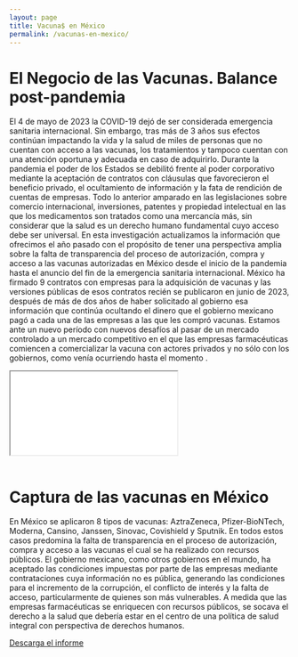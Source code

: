 ```yaml
---
layout: page
title: Vacuna$ en México
permalink: /vacunas-en-mexico/
---
```


# El Negocio de las Vacunas. Balance post-pandemia

El 4 de mayo de 2023 la COVID-19 dejó de ser considerada emergencia sanitaria internacional. Sin embargo, tras más de 3 años sus efectos continúan impactando la vida y la salud de miles de personas que no cuentan con acceso a las vacunas, los tratamientos y tampoco cuentan con una atención oportuna y adecuada en caso de adquirirlo. Durante la pandemia el poder de los Estados se debilitó frente al poder corporativo mediante la aceptación de contratos con cláusulas que favorecieron el beneficio privado, el ocultamiento de información y la fata de rendición de cuentas de empresas. Todo lo anterior amparado en las legislaciones sobre comercio internacional, inversiones, patentes y propiedad intelectual en las que los medicamentos son tratados como una mercancía más, sin considerar que la salud es un derecho humano fundamental cuyo acceso debe ser universal.
En esta investigación actualizamos la información que ofrecimos el año pasado con el propósito de tener una perspectiva amplia sobre la falta de transparencia del proceso de autorización, compra y acceso a las vacunas autorizadas en México desde el inicio de la pandemia hasta el anuncio del fin de la emergencia sanitaria internacional. México ha firmado 9 contratos con empresas para la adquisición de vacunas y las versiones públicas de esos contratos recién se publicaron en junio de 2023, después de más de dos años de haber solicitado al gobierno esa información que continúa ocultando el dinero que el gobierno mexicano pagó a cada una de las empresas a las que les compró vacunas. Estamos ante un nuevo período con nuevos desafíos al pasar de un mercado controlado a un  mercado competitivo en el que las empresas farmacéuticas comiencen a comercializar la vacuna con actores privados y no sólo con los gobiernos, como venía ocurriendo hasta el momento .

<!-- Añadir el pdf -->
<div class="embed-responsive embed-responsive-4by3 mb-4">
  <iframe class="embed-responsive-item" src="/vacunas-2023/assets/docs/elnegociodelasvacunas2023.pdf"></iframe>
</div>
<br>


# Captura de las vacunas en México

En México se aplicaron 8 tipos de vacunas: AztraZeneca, Pfizer-BioNTech, Moderna, Cansino, Janssen, Sinovac, Covishield y Sputnik. En todos estos casos predomina la falta de transparencia en el proceso de autorización, compra y acceso a las vacunas el cual se ha realizado con recursos públicos. El gobierno mexicano, como otros gobiernos en el mundo, ha aceptado las condiciones impuestas por parte de las empresas mediante contrataciones cuya información no es pública, generando las condiciones para el incremento de la corrupción, el conflicto de interés y la falta de acceso, particularmente de quienes son más vulnerables. A medida que las empresas farmacéuticas se enriquecen con recursos públicos, se socava el derecho a la salud que debería estar en el centro de una política de salud integral con perspectiva de derechos humanos.

<div class="text-center mb-5">
  <a class="btn btn-primary" href="https://projectpoder.github.io/Vacunas/assets/docs/elnegociodelasvacunas.pdf" target="_blank" download>Descarga el informe</a>
</div>
